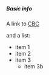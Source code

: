 
##### Basic info

A link to [CBC](http://cbc.ca)

and a list:

* item 1
* item 2
* item 3
    * item 3b

